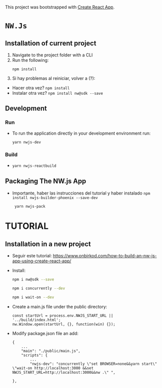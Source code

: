 This project was bootstrapped with [Create React App](https://github.com/facebook/create-react-app).

# `NW.Js`

## Installation of current project
1. Navigate to the project folder with a CLI
2. Run the following:
   ```
   npm install 
   ```
3. Si hay problemas al reiniciar, volver a (?):
- Hacer otra vez? ```npm install```
- Instalar otra vez? ```npm install nw@sdk --save```

## Development
### Run
- To run the application directly in your development environment run:
    ```bash
    yarn nwjs-dev 
    ```

### Build
-
    ```bash
    yarn nwjs-reactbuild
    ```

## Packaging The NW.js App
- Importante, haber las instrucciones del tutorial y haber instalado ```npm install nwjs-builder-phoenix --save-dev```
    ```bash 
     yarn nwjs-pack
    ```

# TUTORIAL
## Installation in a new project
- Seguir este tutorial: https://www.onbirkod.com/how-to-build-an-nw-js-app-using-create-react-app/
- Install: 
    ```bash 
    npm i nw@sdk --save 
    ```
    ```bash 
    npm i concurrently --dev
    ```
    ```bash 
    npm i wait-on --dev
    ```
- Create a main.js file under the public directory:

    ```
    const startUrl = process.env.NWJS_START_URL || '../build/index.html';
    nw.Window.open(startUrl, {}, function(win) {});
    ```
- Modify package.json file an add:
    ```
    {
        ...
        "main": "./public/main.js", 
        "scripts": {
            ...
            "nwjs-dev": "concurrently \"set BROWSER=none&&yarn start\" \"wait-on http://localhost:3000 &&set NWJS_START_URL=http://localhost:3000&&nw .\" ",

    },
    ```


